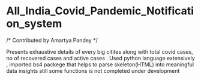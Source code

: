 # All_India_Covid_Pandemic_Notification_system
/* Contributed by Amartya Pandey */

Presents exhaustive details of every big citites along with total covid cases, no of recovered cases and active cases . Used python language extensively , 
imported bs4 packege that helps to parse skeleton(HTML) into meaningful data insights
still some functions is not completed under development
